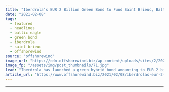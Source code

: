```yaml
---
title: "Iberdrola’s EUR 2 Billion Green Bond to Fund Saint Brieuc, Baltic Eagle OWFs"
date: "2021-02-08"
tags: 
  - featured
  - headlines
  - baltic eagle
  - green bond
  - iberdrola
  - saint brieuc
  - offshorewind
source: "offshorewind"
image_url: "https://cdn.offshorewind.biz/wp-content/uploads/sites/2/2021/02/08152003/wikinger_Iberdrola.jpg"
image_fp: "/assets/img/post_thumbnails/71.jpg"
lead: "Iberdrola has launched a green hybrid bond amounting to EUR 2 billion and will"
article_url: "https://www.offshorewind.biz/2021/02/08/iberdrolas-eur-2-billion-green-bond-to-fund-saint-brieuc-baltic-eagle-owfs/"
---
```


---
